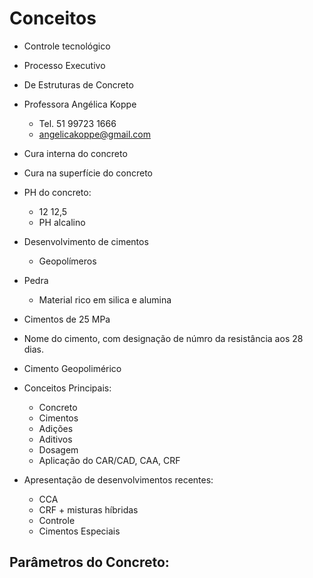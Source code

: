# Conceitos
- Controle tecnológico
- Processo Executivo
- De Estruturas de Concreto

- Professora Angélica Koppe
    - Tel. 51 99723 1666
    - angelicakoppe@gmail.com

- Cura interna do concreto

- Cura na superfície do concreto

- PH do concreto:
    - 12 12,5
    - PH alcalino

- Desenvolvimento de cimentos
    - Geopolímeros

- Pedra
    - Material rico em silica e alumina

- Cimentos de 25 MPa

- Nome do cimento, com designação de númro da resistância aos 28 dias.

- Cimento Geopolimérico

- Conceitos Principais:
    - Concreto
    - Cimentos
    - Adições
    - Aditivos
    - Dosagem
    - Aplicação do CAR/CAD, CAA, CRF

- Apresentação de desenvolvimentos recentes:
    - CCA
    - CRF + misturas híbridas
    - Controle 
    - Cimentos Especiais

Parâmetros do Concreto:
- 

## 